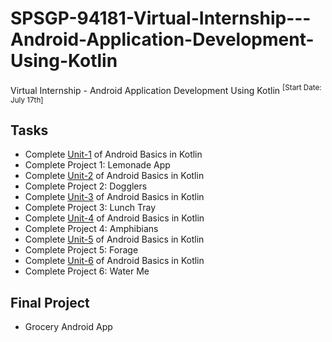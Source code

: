 # SPSGP-94181-Virtual-Internship---Android-Application-Development-Using-Kotlin
Virtual Internship - Android Application Development Using Kotlin
<sup>[Start Date: July 17th]<sup>

Tasks
--------------

- Complete [Unit-1](https://developer.android.com/courses/android-basics-kotlin/unit-1)
 of Android Basics in Kotlin
- Complete Project 1: Lemonade App
- Complete [Unit-2](https://developer.android.com/courses/android-basics-kotlin/unit-2)
 of Android Basics in Kotlin
- Complete Project 2: Dogglers
- Complete [Unit-3](https://developer.android.com/courses/android-basics-kotlin/unit-3)
 of Android Basics in Kotlin
- Complete Project 3: Lunch Tray
- Complete [Unit-4](https://developer.android.com/courses/android-basics-kotlin/unit-4)
 of Android Basics in Kotlin
- Complete Project 4: Amphibians
- Complete [Unit-5](https://developer.android.com/courses/android-basics-kotlin/unit-5)
 of Android Basics in Kotlin
- Complete Project 5: Forage
- Complete [Unit-6](https://developer.android.com/courses/android-basics-kotlin/unit-6)
 of Android Basics in Kotlin
 - Complete Project 6: Water Me

Final Project
----------------

- Grocery Android App


